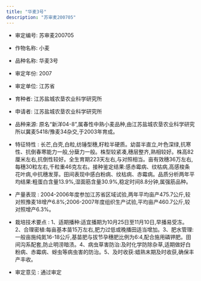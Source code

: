 ```yaml
---
title: "华麦3号"
description: "苏审麦200705"
---
```

* 审定编号:  苏审麦200705

*  作物名称:  小麦

*  品种名称:  华麦3号

*  审定年份:  2007

*  审定单位:  江苏省

* 育种者:  江苏盐城农垦农业科学研究所

*  申请者:  江苏盐城农垦农业科学研究所

*  品种来源:  原名“新洋04-8”,属春性中熟小麦品种,由江苏盐城农垦农业科学研究所以冀麦5418/豫麦34杂交,于2003年育成。

*  特征特性 : 
长芒,白壳,白粒,纺锤型穗,籽粒半硬质。幼苗半直立,叶色深绿,抗寒性、抗倒春寒能力一般,分蘖力一般。株型较紧凑,穗层整齐,熟相较好。株高82厘米左右,抗倒性较好。全生育期223天左右,与对照相当。亩有效穗36万左右,每穗30粒左右,千粒重46克左右。接种鉴定结果:感赤霉病、纹枯病,高感梭条花叶病,中抗穗发芽。田间表现中感白粉病、纹枯病、赤霉病。品质分析两年平均结果:粗蛋白含量13.9%,湿面筋含量30.9%,稳定时间8.8分钟,属强筋品种。
 
*  产量表现 : 
2004-2006年度参加江苏省区域试验,两年平均亩产475.7公斤,较对照豫麦18增产6.8%;2006-2007年度组织生产试验,平均亩产460.7公斤,较对照增产6.3%。

*  栽培技术要点 : 
1、适期播种:适宜播期为10月25日至11月10日,早播易受冻。2、合理密植:每亩基本苗15万左右,肥力过低或晚播田适当增加。3、肥水管理:一般亩施纯氮16-18公斤,基苗肥与拔节孕穗肥比例为6:4,配合施用磷钾肥。田间沟系配套,防止明涝暗渍。4、病虫草害防治:及时化学防除杂草,适期做好白粉病、赤霉病、蚜虫等病虫害的防治。5、及时收获:蜡熟末期及时收获,确保丰产丰收。

*  审定意见 : 
通过审定
